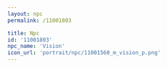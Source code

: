 ```yaml
---
layout: npc
permalink: /11001803

title: Npc
id: '11001803'
npc_name: 'Vision'
icon_url: 'portrait/npc/11001560_m_vision_p.png'
---
```

